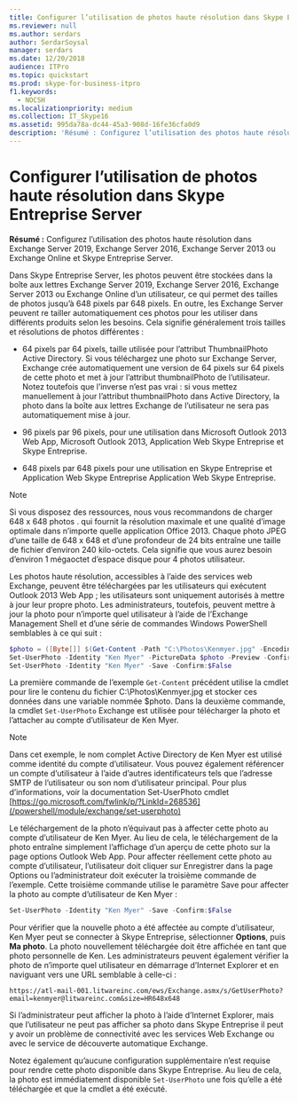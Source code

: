 ```yaml
---
title: Configurer l’utilisation de photos haute résolution dans Skype Entreprise Server
ms.reviewer: null
ms.author: serdars
author: SerdarSoysal
manager: serdars
ms.date: 12/20/2018
audience: ITPro
ms.topic: quickstart
ms.prod: skype-for-business-itpro
f1.keywords:
  - NOCSH
ms.localizationpriority: medium
ms.collection: IT_Skype16
ms.assetid: 995da78a-dc44-45a3-908d-16fe36cfa0d9
description: 'Résumé : Configurez l’utilisation des photos haute résolution dans Exchange Server 2019, Exchange Server 2016, Exchange Server 2013 ou Exchange Online et Skype Entreprise Server.'
---
```


# <a name="configure-the-use-of-high-resolution-photos-in-skype-for-business-server"></a>Configurer l’utilisation de photos haute résolution dans Skype Entreprise Server
 
**Résumé :** Configurez l’utilisation des photos haute résolution dans Exchange Server 2019, Exchange Server 2016, Exchange Server 2013 ou Exchange Online et Skype Entreprise Server.
  
Dans Skype Entreprise Server, les photos peuvent être stockées dans la boîte aux lettres Exchange Server 2019, Exchange Server 2016, Exchange Server 2013 ou Exchange Online d’un utilisateur, ce qui permet des tailles de photos jusqu’à 648 pixels par 648 pixels. En outre, les Exchange Server peuvent re tailler automatiquement ces photos pour les utiliser dans différents produits selon les besoins. Cela signifie généralement trois tailles et résolutions de photos différentes :
  
- 64 pixels par 64 pixels, taille utilisée pour l’attribut ThumbnailPhoto Active Directory. Si vous téléchargez une photo sur Exchange Server, Exchange crée automatiquement une version de 64 pixels sur 64 pixels de cette photo et met à jour l’attribut thumbnailPhoto de l’utilisateur. Notez toutefois que l’inverse n’est pas vrai : si vous mettez manuellement à jour l’attribut thumbnailPhoto dans Active Directory, la photo dans la boîte aux lettres Exchange de l’utilisateur ne sera pas automatiquement mise à jour.
    
- 96 pixels par 96 pixels, pour une utilisation dans Microsoft Outlook 2013 Web App, Microsoft Outlook 2013, Application Web Skype Entreprise et Skype Entreprise.
    
- 648 pixels par 648 pixels pour une utilisation en Skype Entreprise et Application Web Skype Entreprise Application Web Skype Entreprise.
    
> [!NOTE]
> Si vous disposez des ressources, nous vous recommandons de charger 648 x 648 photos . qui fournit la résolution maximale et une qualité d’image optimale dans n’importe quelle application Office 2013. Chaque photo JPEG d’une taille de 648 x 648 et d’une profondeur de 24 bits entraîne une taille de fichier d’environ 240 kilo-octets. Cela signifie que vous aurez besoin d’environ 1 mégaoctet d’espace disque pour 4 photos utilisateur. 
  
Les photos haute résolution, accessibles à l’aide des services web Exchange, peuvent être téléchargées par les utilisateurs qui exécutent Outlook 2013 Web App ; les utilisateurs sont uniquement autorisés à mettre à jour leur propre photo. Les administrateurs, toutefois, peuvent mettre à jour la photo pour n’importe quel utilisateur à l’aide de l’Exchange Management Shell et d’une série de commandes Windows PowerShell semblables à ce qui suit :
  
```powershell
$photo = ([Byte[]] $(Get-Content -Path "C:\Photos\Kenmyer.jpg" -Encoding Byte -ReadCount 0))
Set-UserPhoto -Identity "Ken Myer" -PictureData $photo -Preview -Confirm:$False
Set-UserPhoto -Identity "Ken Myer" -Save -Confirm:$False
```

La première commande de l’exemple `Get-Content` précédent utilise la cmdlet pour lire le contenu du fichier C:\Photos\Kenmyer.jpg et stocker ces données dans une variable nommée $photo. Dans la deuxième commande, la cmdlet `Set-UserPhoto` Exchange est utilisée pour télécharger la photo et l’attacher au compte d’utilisateur de Ken Myer.
  
> [!NOTE]
> Dans cet exemple, le nom complet Active Directory de Ken Myer est utilisé comme identité du compte d’utilisateur. Vous pouvez également référencer un compte d’utilisateur à l’aide d’autres identificateurs tels que l’adresse SMTP de l’utilisateur ou son nom d’utilisateur principal. Pour plus d’informations, voir la documentation Set-UserPhoto cmdlet [https://go.microsoft.com/fwlink/p/?LinkId=268536](/powershell/module/exchange/set-userphoto)
  
Le téléchargement de la photo n’équivaut pas à affecter cette photo au compte d’utilisateur de Ken Myer. Au lieu de cela, le téléchargement de la photo entraîne simplement l’affichage d’un aperçu de cette photo sur la page options Outlook Web App. Pour affecter réellement cette photo au compte d’utilisateur, l’utilisateur doit cliquer sur Enregistrer dans la page Options ou l’administrateur doit exécuter la troisième commande de l’exemple. Cette troisième commande utilise le paramètre Save pour affecter la photo au compte d’utilisateur de Ken Myer :
  
```powershell
Set-UserPhoto -Identity "Ken Myer" -Save -Confirm:$False
```

Pour vérifier que la nouvelle photo a été affectée au compte d’utilisateur, Ken Myer peut se connecter à Skype Entreprise, sélectionner **Options**, puis **Ma photo**. La photo nouvellement téléchargée doit être affichée en tant que photo personnelle de Ken. Les administrateurs peuvent également vérifier la photo de n’importe quel utilisateur en  démarrage d’Internet Explorer et en naviguant vers une URL semblable à celle-ci :
  
```console
https://atl-mail-001.litwareinc.com/ews/Exchange.asmx/s/GetUserPhoto?email=kenmyer@litwareinc.com&size=HR648x648
```

Si l’administrateur peut afficher la photo à l’aide d’Internet Explorer, mais que l’utilisateur ne peut pas afficher sa photo dans Skype Entreprise il peut y avoir un problème de connectivité avec les services Web Exchange ou avec le service de découverte automatique Exchange.
  
Notez également qu’aucune configuration supplémentaire n’est requise pour rendre cette photo disponible dans Skype Entreprise. Au lieu de cela, la photo est immédiatement disponible `Set-UserPhoto` une fois qu’elle a été téléchargée et que la cmdlet a été exécuté.